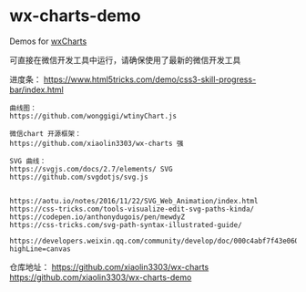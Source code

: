 # wx-charts-demo
Demos for [wxCharts](https://github.com/xiaolin3303/wx-charts)

可直接在微信开发工具中运行，请确保使用了最新的微信开发工具

进度条：
    https://www.html5tricks.com/demo/css3-skill-progress-bar/index.html

    曲线图：
    https://github.com/wonggigi/wtinyChart.js

    微信chart 开源框架：
    https://github.com/xiaolin3303/wx-charts 强

    SVG 曲线：
    https://svgjs.com/docs/2.7/elements/ SVG
    https://github.com/svgdotjs/svg.js

    
    https://aotu.io/notes/2016/11/22/SVG_Web_Animation/index.html
    https://css-tricks.com/tools-visualize-edit-svg-paths-kinda/
    https://codepen.io/anthonydugois/pen/mewdyZ
    https://css-tricks.com/svg-path-syntax-illustrated-guide/

    https://developers.weixin.qq.com/community/develop/doc/000c4abf7f43e060f9e7ace7751c00?highLine=canvas


仓库地址：
https://github.com/xiaolin3303/wx-charts
https://github.com/xiaolin3303/wx-charts-demo